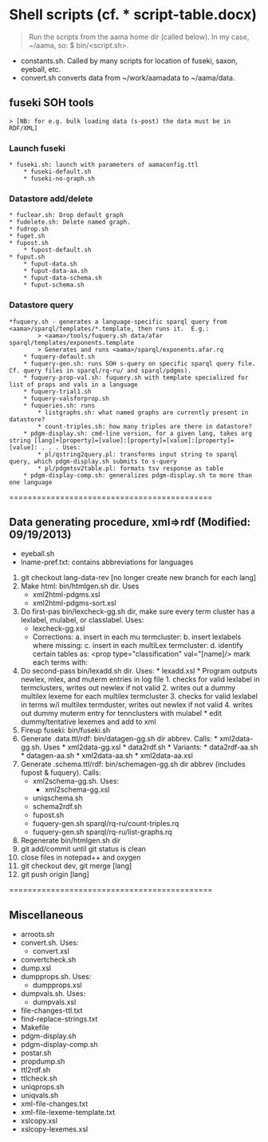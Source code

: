 # Shell scripts (cf. * script-table.docx)

> Run the scripts from the aama home dir (called <aama> below).  In my case, ~/aama, so: $ bin/<script.sh>.

* constants.sh. Called by many scripts for location of fuseki, saxon, eyeball, etc.
* convert.sh converts data from ~/work/aamadata to ~/aama/data.

## fuseki SOH tools
	> [NB: for e.g. bulk loading data (s-post) the data must be in RDF/XML]

### Launch fuseki
	* fuseki.sh: launch with parameters of aamaconfig.ttl
		* fuseki-default.sh
		* fuseki-no-graph.sh
### Datastore add/delete
	* fuclear.sh: Drop default graph
	* fudelete.sh: Delete named graph.
	* fudrop.sh
	* fuget.sh
	* fupost.sh
		* fupost-default.sh
	* fuput.sh
		* fuput-data.sh
		* fuput-data-aa.sh
		* fuput-data-schema.sh
		* fuput-schema.sh
### Datastore query
	*fuquery.sh - generates a language-specific sparql query from     <aama>/sparql/templates/*.template, then runs it.  E.g.:
			> <aama>/tools/fuquery.sh data/afar sparql/templates/exponents.template
			> Generates and runs <aama>/sparql/exponents.afar.rq
		* fuquery-default.sh
		* fuquery-gen.sh: runs SOH s-query on specific sparql query file. Cf. query files in sparql/rq-ru/ and sparql/pdgms).
		* fuquery-prop-val.sh: fuquery.sh with template specialized for list of props and vals in a language
		* fuquery-trial1.sh
		* fuquery-valsforprop.sh
		* fuqueries.sh: runs
			* listgraphs.sh: what named graphs are currently present in datastore?
			* count-triples.sh: how many triples are there in datastore?
		* pdgm-display.sh: cmd-line version, for a given lang, takes arg string [lang]+[property]=[value]:[property]=[value]:[property]=[value]: . . . Uses:
			* pl/qstring2query.pl: transforms input string to sparql query, which pdgm-display.sh submits to s-query
			* pl/pdgmtsv2table.pl: formats tsv response as table
		* pdgm-display-comp.sh: generalizes pdgm-display.sh to more than one language

============================================

## Data generating procedure, xml=>rdf (Modified: 09/19/2013)  

* eyeball.sh
* lname-pref.txt: contains abbreviations for languages

1. git checkout lang-data-rev [no longer create new branch for each lang]
2. Make html: bin/htmlgen.sh dir. Uses 
	* xml2html-pdgms.xsl
	* xml2html-pdgms-sort.xsl
3. Do first-pas bin/lexcheck-gg.sh dir, make sure every term cluster has a lexlabel, mulabel, or classlabel. Uses:
	* lexcheck-gg.xsl
	* Corrections:
		a. insert in each mu termcluster: <prop type="mulabel" val="[mulabel]"/>
		b. insert lexlabels where missing: <prop type="lexlabel" val="[lexlabel]"/>
		c. insert in each multiLex termcluster: <prop type="multiLex" val="[label]"/>
		d. identify certain tables as: <prop type="classification" val="[name]/>
		mark each terms with: <prop type="classlabel" val="[classlabel]"/>
4. Do second-pass bin/lexadd.sh dir. Uses:
		* lexadd.xsl
			* Program outputs newlex, mlex, and muterm entries in log file
				1. checks for valid lexlabel in termclusters, writes out newlex if not valid
				2. writes out a dummy multilex lexeme for each multilex termcluster
				3. checks for valid lexlabel in terms w/i multilex termduster, writes out newlex if not valid
				4. writes out dummy muterm entry for tennclusters with mulabel
		* edit dummy/tentative lexemes and add to xml
5. Fireup fuseki: bin/fuseki.sh
6. Generate .data.ttl/rdf: bin/datagen-gg.sh dir abbrev. Calls:
		* xml2data-gg.sh. Uses
				* xml2data-gg.xsl
		* data2rdf.sh
			* Variants:
				* data2rdf-aa.sh
				* datagen-aa.sh
				* xml2data-aa.sh
				* xml2data-aa.xsl
7. Generate .schema.ttl/rdf: bin/schemagen-gg.sh dir abbrev (includes fupost & fuquery). Calls:
	* xml2schema-gg.sh. Uses:
		* xml2schema-gg.xsl
	* uniqschema.sh
	* schema2rdf.sh 
	* fupost.sh
	* fuquery-gen.sh sparql/rq-ru/count-triples.rq
	* fuquery-gen.sh sparql/rq-ru/list-graphs.rq
8. Regenerate bin/htmlgen.sh dir
9. git add/commit until git status is clean
10. close files in notepad++ and oxygen
11. git checkout dev, git merge [lang]
12. git push origin [lang]


============================================

## Miscellaneous

* arroots.sh
* convert.sh. Uses:
	* convert.xsl
* convertcheck.sh
* dump.xsl
* dumpprops.sh. Uses:
	* dumpprops.xsl
* dumpvals.sh. Uses:
	* dumpvals.xsl
* file-changes-ttl.txt
* find-replace-strings.txt
* Makefile
* pdgm-display.sh
* pdgm-display-comp.sh
* postar.sh
* propdump.sh
* ttl2rdf.sh
* ttlcheck.sh
* uniqprops.sh
* uniqvals.sh
* xml-file-changes.txt
* xml-file-lexeme-template.txt
* xslcopy.xsl
* xslcopy-lexemes.xsl
